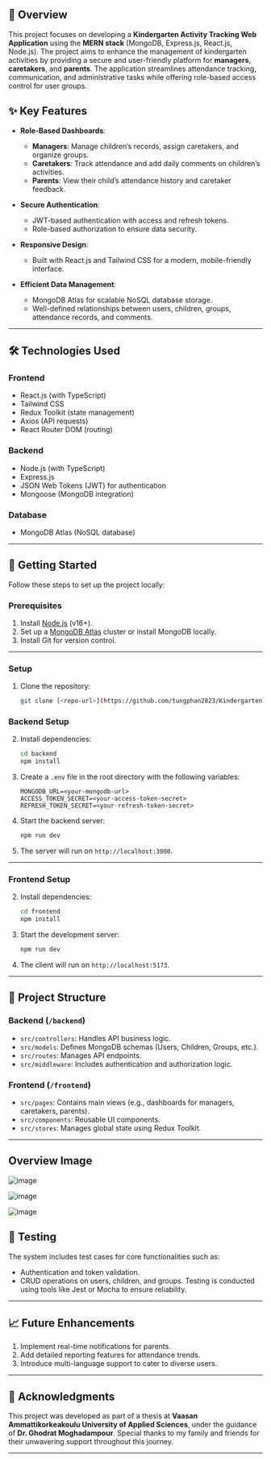 

## 🌟 **Overview**
This project focuses on developing a **Kindergarten Activity Tracking Web Application** using the **MERN stack** (MongoDB, Express.js, React.js, Node.js). The project aims to enhance the management of kindergarten activities by providing a secure and user-friendly platform for **managers**, **caretakers**, and **parents**. The application streamlines attendance tracking, communication, and administrative tasks while offering role-based access control for user groups.


## ✨ **Key Features**
- **Role-Based Dashboards**:
  - **Managers**: Manage children’s records, assign caretakers, and organize groups.
  - **Caretakers**: Track attendance and add daily comments on children’s activities.
  - **Parents**: View their child’s attendance history and caretaker feedback.

- **Secure Authentication**:
  - JWT-based authentication with access and refresh tokens.
  - Role-based authorization to ensure data security.

- **Responsive Design**:
  - Built with React.js and Tailwind CSS for a modern, mobile-friendly interface.

- **Efficient Data Management**:
  - MongoDB Atlas for scalable NoSQL database storage.
  - Well-defined relationships between users, children, groups, attendance records, and comments.

---

## 🛠️ **Technologies Used**
### Frontend
- React.js (with TypeScript)
- Tailwind CSS
- Redux Toolkit (state management)
- Axios (API requests)
- React Router DOM (routing)

### Backend
- Node.js (with TypeScript)
- Express.js
- JSON Web Tokens (JWT) for authentication
- Mongoose (MongoDB integration)

### Database
- MongoDB Atlas (NoSQL database)

---

## 🚀 **Getting Started**
Follow these steps to set up the project locally:

### Prerequisites
1. Install [Node.js](https://nodejs.org/) (v16+).
2. Set up a [MongoDB Atlas](https://www.mongodb.com/atlas/database) cluster or install MongoDB locally.
3. Install Git for version control.

---
### Setup

1. Clone the repository:
   ```bash
   git clone [<repo-url>](https://github.com/tungphan2823/Kindergarten-Activity-Tracking-Application)
   ```
### Backend Setup

2. Install dependencies:
   ```bash
   cd backend
   npm install
   ```
3. Create a `.env` file in the root directory with the following variables:
   ```
   MONGODB_URL=<your-mongodb-url>
   ACCESS_TOKEN_SECRET=<your-access-token-secret>
   REFRESH_TOKEN_SECRET=<your-refresh-token-secret>
   ```
4. Start the backend server:
   ```bash
   npm run dev
   ```
5. The server will run on `http://localhost:3000`.

---

### Frontend Setup

2. Install dependencies:
   ```bash
   cd frontend
   npm install
   ```
3. Start the development server:
   ```bash
   npm run dev
   ```
4. The client will run on `http://localhost:5173`.

---

## 📂 **Project Structure**

### Backend (`/backend`)
- `src/controllers`: Handles API business logic.
- `src/models`: Defines MongoDB schemas (Users, Children, Groups, etc.).
- `src/routes`: Manages API endpoints.
- `src/middleware`: Includes authentication and authorization logic.

### Frontend (`/frontend`)
- `src/pages`: Contains main views (e.g., dashboards for managers, caretakers, parents).
- `src/components`: Reusable UI components.
- `src/stores`: Manages global state using Redux Toolkit.

---
## **Overview Image**
![image](https://github.com/user-attachments/assets/7fa232ef-cb02-4936-9ffa-80e45d4edca1)

![image](https://github.com/user-attachments/assets/c90a579e-b3c7-4c21-a990-4c497386bb44)

![image](https://github.com/user-attachments/assets/f89514d4-b356-47e3-a355-8450009d87e1)



## 🧪 **Testing**
The system includes test cases for core functionalities such as:
- Authentication and token validation.
- CRUD operations on users, children, and groups.
Testing is conducted using tools like Jest or Mocha to ensure reliability.

---

## 📈 **Future Enhancements**
1. Implement real-time notifications for parents.
2. Add detailed reporting features for attendance trends.
3. Introduce multi-language support to cater to diverse users.

---

## 🙏 **Acknowledgments**
This project was developed as part of a thesis at **Vaasan Ammattikorkeakoulu University of Applied Sciences**, under the guidance of **Dr. Ghodrat Moghadampour**. Special thanks to my family and friends for their unwavering support throughout this journey.

--- 


